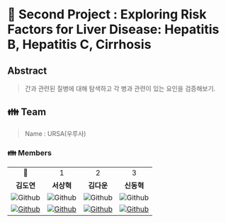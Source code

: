 # 💊 Second Project : Exploring Risk Factors for Liver Disease: Hepatitis B, Hepatitis C, Cirrhosis


## Abstract
> 간과 관련된 질병에 대해 탐색하고 각 병과 관련이 있는 요인을 검증해보기.

<h2> 👪 Team </h2>

> Name : URSA(우루사)

<h3> 👪 Members </h3>
<table>
  <tr>
    <td> <div align=center> 👑 </div> </td>
    <td> <div align=center>  1 </div> </td>
    <td> <div align=center>  2 </div> </td>
    <td> <div align=center>  3 </div> </td>
  </tr>
  <tr>
    <td> <div align=center> <b>김도연</b> </div> </td>
    <td> <div align=center> <b>서상혁</b> </div> </td>
    <td> <div align=center> <b>김다운</b> </div> </td>
    <td> <div align=center> <b>신동혁</b> </div> </td>
  </tr>
  <tr>
    <td> <img alt="Github" src ="https://github.com/Daw-ny/Upstage_02nd_Proj/assets/76687996/8d57d084-1d8c-4306-8765-b8d05cd1fc73"/> </td>
    <td> <img alt="Github" src ="https://github.com/Daw-ny/Upstage_02nd_Proj/assets/76687996/b4b08254-d181-45ab-9e99-50f3e68b2158"/> </td>
    <td> <img alt="Github" src ="https://github.com/Daw-ny/Upstage_02nd_Proj/assets/76687996/37f278cf-3c62-44ca-a49d-6a7799078b4c"/> </td>
    <td> <img alt="Github" src ="https://github.com/Daw-ny/Upstage_02nd_Proj/assets/76687996/e1debb52-d2bf-4962-a13f-91abf663d9c6"/> </td>
  </tr>
  <tr>
    <td> <a href="https://github.com/d-yeon"> <img alt="Github" src ="https://img.shields.io/badge/Github-181717.svg?&style=plastic&logo=Github&logoColor=white"/> </td>
    <td> <a href="https://github.com/S-RSH"> <img alt="Github" src ="https://img.shields.io/badge/Github-181717.svg?&style=plastic&logo=Github&logoColor=white"/> </td>
    <td> <a href="https://github.com/Daw-ny"> <img alt="Github" src ="https://img.shields.io/badge/Github-181717.svg?&style=plastic&logo=Github&logoColor=white"/> </td>
    <td> <a href="https://github.com/HyeokHam"> <img alt="Github" src ="https://img.shields.io/badge/Github-181717.svg?&style=plastic&logo=Github&logoColor=white"/> </td>
  </tr>
</table>
